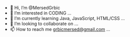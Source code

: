 - 👋 Hi, I’m @MersedGrbic
- 👀 I’m interested in CODING ...
- 🌱 I’m currently learning Java, JavaScript, HTML/CSS ...
- 💞️ I’m looking to collaborate on ...
- 📫 How to reach me grbicmersed@gmail.com ...

<!---
MersedGrbic/MersedGrbic is a ✨ special ✨ repository because its `README.md` (this file) appears on your GitHub profile.
You can click the Preview link to take a look at your changes.
--->
